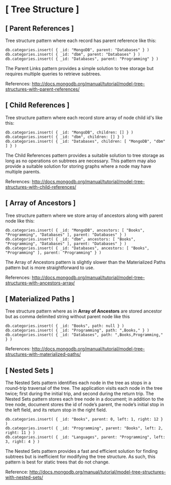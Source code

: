 # [ Tree Structure ]

## [ Parent References ]

  Tree structure pattern where each record has parent reference like this:

```
db.categories.insert( { _id: "MongoDB", parent: "Databases" } )
db.categories.insert( { _id: "dbm", parent: "Databases" } )
db.categories.insert( { _id: "Databases", parent: "Programming" } )
```

  The Parent Links pattern provides a simple solution to tree storage but requires multiple queries to retrieve subtrees.

  References:
    http://docs.mongodb.org/manual/tutorial/model-tree-structures-with-parent-references/

## [ Child References ]

  Tree structure pattern where each record store array of node child id's like this:

```
db.categories.insert( { _id: "MongoDB", children: [] } )
db.categories.insert( { _id: "dbm", children: [] } )
db.categories.insert( { _id: "Databases", children: [ "MongoDB", "dbm" ] } )
```

  The Child References pattern provides a suitable solution to tree storage as long as no operations on subtrees are necessary. This pattern may also provide a suitable solution for storing graphs where a node may have multiple parents.

  References:
    http://docs.mongodb.org/manual/tutorial/model-tree-structures-with-child-references/

## [ Array of Ancestors ]

  Tree structure pattern where we store array of ancestors along with parent node like this:

```
db.categories.insert( { _id: "MongoDB", ancestors: [ "Books", "Programming", "Databases" ], parent: "Databases" } )
db.categories.insert( { _id: "dbm", ancestors: [ "Books", "Programming", "Databases" ], parent: "Databases" } )
db.categories.insert( { _id: "Databases", ancestors: [ "Books", "Programming" ], parent: "Programming" } )
```

  The Array of Ancestors pattern is slightly slower than the Materialized Paths pattern but is more straightforward to use.

  References:
    http://docs.mongodb.org/manual/tutorial/model-tree-structures-with-ancestors-array/

## [ Materialized Paths ]

  Tree structure pattern where as in **Array of Ancestors** are stored ancestor but as comma delimited string without parent node like this

```
db.categories.insert( { _id: "Books", path: null } )
db.categories.insert( { _id: "Programming", path: ",Books," } )
db.categories.insert( { _id: "Databases", path: ",Books,Programming," } )
```

  References:
    http://docs.mongodb.org/manual/tutorial/model-tree-structures-with-materialized-paths/

## [ Nested Sets ]

  The Nested Sets pattern identifies each node in the tree as stops in a round-trip traversal of the tree. The application visits each node in the tree twice; first during the initial trip, and second during the return trip. The Nested Sets pattern stores each tree node in a document; in addition to the tree node, document stores the id of node’s parent, the node’s initial stop in the left field, and its return stop in the right field.

```
db.categories.insert( { _id: "Books", parent: 0, left: 1, right: 12 } )
db.categories.insert( { _id: "Programming", parent: "Books", left: 2, right: 11 } )
db.categories.insert( { _id: "Languages", parent: "Programming", left: 3, right: 4 } )
```

  The Nested Sets pattern provides a fast and efficient solution for finding subtrees but is inefficient for modifying the tree structure. As such, this pattern is best for static trees that do not change.

  Reference:
    http://docs.mongodb.org/manual/tutorial/model-tree-structures-with-nested-sets/
